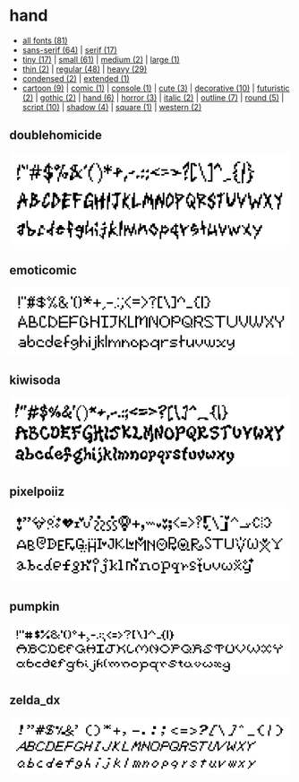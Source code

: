 # hand

- [all fonts (81)](readme.md)
- [sans-serif (64)](sans-serif.md) | [serif (17)](serif.md)
- [tiny (17)](tiny.md) | [small (61)](small.md) | [medium (2)](medium.md) | [large (1)](large.md)
- [thin (2)](thin.md) | [regular (48)](regular.md) | [heavy (29)](heavy.md)
- [condensed (2)](condensed.md) | [extended (1)](extended.md)
- [cartoon (9)](cartoon.md) | [comic (1)](comic.md) | [console (1)](console.md) | [cute (3)](cute.md) | [decorative (10)](decorative.md) | [futuristic (2)](futuristic.md) | [gothic (2)](gothic.md) | [hand (6)](hand.md) | [horror (3)](horror.md) | [italic (2)](italic.md) | [outline (7)](outline.md) | [round (5)](round.md) | [script (10)](script.md) | [shadow (4)](shadow.md) | [square (1)](square.md) | [western (2)](western.md)
## doublehomicide

[![font preview](previews/doublehomicide.png?raw=true "doublehomicide")](/fonts/doublehomicide.h)

## emoticomic

[![font preview](previews/emoticomic.png?raw=true "emoticomic")](/fonts/emoticomic.h)

## kiwisoda

[![font preview](previews/kiwisoda.png?raw=true "kiwisoda")](/fonts/kiwisoda.h)

## pixelpoiiz

[![font preview](previews/pixelpoiiz.png?raw=true "pixelpoiiz")](/fonts/pixelpoiiz.h)

## pumpkin

[![font preview](previews/pumpkin.png?raw=true "pumpkin")](/fonts/pumpkin.h)

## zelda_dx

[![font preview](previews/zelda_dx.png?raw=true "zelda_dx")](/fonts/zelda_dx.h)
